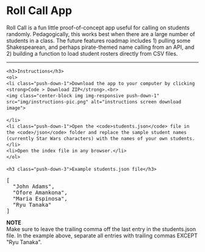 <!DOCTYPE html>
<html lang="en">

<head>
  <meta charset="utf-8">
  <meta http-equiv="X-UA-Compatible" content="IE=edge">
  <meta name="viewport" content="width=device-width, initial-scale=1">
  <title>Title</title>
  <link rel="stylesheet" href="https://maxcdn.bootstrapcdn.com/bootstrap/3.3.7/css/bootstrap.min.css" integrity="sha384-BVYiiSIFeK1dGmJRAkycuHAHRg32OmUcww7on3RYdg4Va+PmSTsz/K68vbdEjh4u" crossorigin="anonymous">
  <link href="https://fonts.googleapis.com/css?family=Open+Sans:300,400,400i,600,700" rel="stylesheet">
  <link rel="stylesheet" href="https://maxcdn.bootstrapcdn.com/font-awesome/4.7.0/css/font-awesome.min.css">

  <style>

    .alert-default {
      background: ghostwhite;
    }

    .push-down-1 {
      margin-top: 1.5rem;
    }

    .push-down-3 {
      margin-top: 3rem;
    }

    ol li {
      padding: 1.5rem;
    }

    ol li:nth-child(odd) {
      background: ghostwhite;
    }

  </style>
</head>

<body>
  <div class="container">
    <h1>Roll Call App</h1>
    <p>Roll Call is a fun little proof-of-concept app useful for calling on students randomly. Pedagogically, this works best when there are a large number of students in a class. The future features roadmap includes 1) pulling some Shakespearean, and perhaps pirate-themed name calling from an API, and 2) building a function to load student rosters directly from CSV files.</p>
    <hr>

    <h3>Instructions</h3>
    <ol>
    <li class="push-down-1">Download the app to your computer by clicking  <strong>Code > Download ZIP</strong>.<br>
    <img class="center-block img img-responsive push-down-1" src="img/instructions-pic.png" alt="instructions screen download image">

    </li>
    <li class="push-down-1">Open the <code>students.json</code> file in the <code>/json</code> folder and replace the sample student names (currently Star Wars characters) with the names of your own students.</li>
    <li>Open the index file in any browser.</li>
    </ol>

    <h3 class="push-down-3">Example students.json file</h3>
<pre class='prettyprint linenums lang-js'>
[
  "John Adams",
  "Ofore Amankona",
  "Maria Espinosa",
  "Ryu Tanaka"
]
</pre>

<p class="alert alert-warning"><strong>NOTE</strong><br>Make sure to leave the trailing comma off the last entry in the students.json file. In the example above, separate all entries with trailing commas EXCEPT "Ryu Tanaka".</p>




  </div>
  <script src="https://code.jquery.com/jquery-3.4.1.min.js"></script>
  <script src="https://maxcdn.bootstrapcdn.com/bootstrap/3.3.7/js/bootstrap.min.js" integrity="sha384-Tc5IQib027qvyjSMfHjOMaLkfuWVxZxUPnCJA7l2mCWNIpG9mGCD8wGNIcPD7Txa" crossorigin="anonymous"></script>
</body>

</html>

